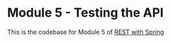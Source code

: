 # Module 5 - Testing the API
This is the codebase for Module 5 of [REST with Spring](http://bit.ly/restwithspring)
